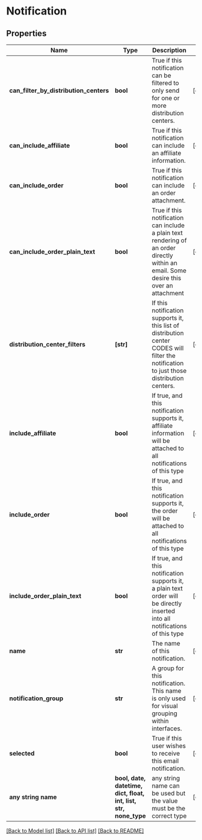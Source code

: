 # Notification


## Properties
Name | Type | Description | Notes
------------ | ------------- | ------------- | -------------
**can_filter_by_distribution_centers** | **bool** | True if this notification can be filtered to only send for one or more distribution centers. | [optional] 
**can_include_affiliate** | **bool** | True if this notification can include an affiliate information. | [optional] 
**can_include_order** | **bool** | True if this notification can include an order attachment. | [optional] 
**can_include_order_plain_text** | **bool** | True if this notification can include a plain text rendering of an order directly within an email.  Some desire this over an attachment | [optional] 
**distribution_center_filters** | **[str]** | If this notification supports it, this list of distribution center CODES will filter the notification to just those distribution centers. | [optional] 
**include_affiliate** | **bool** | If true, and this notification supports it, affiliate information will be attached to all notifications of this type | [optional] 
**include_order** | **bool** | If true, and this notification supports it, the order will be attached to all notifications of this type | [optional] 
**include_order_plain_text** | **bool** | If true, and this notification supports it, a plain text order will be directly inserted into all notifications of this type | [optional] 
**name** | **str** | The name of this notification. | [optional] 
**notification_group** | **str** | A group for this notification.  This name is only used for visual grouping within interfaces. | [optional] 
**selected** | **bool** | True if this user wishes to receive this email notification. | [optional] 
**any string name** | **bool, date, datetime, dict, float, int, list, str, none_type** | any string name can be used but the value must be the correct type | [optional]

[[Back to Model list]](../README.md#documentation-for-models) [[Back to API list]](../README.md#documentation-for-api-endpoints) [[Back to README]](../README.md)


